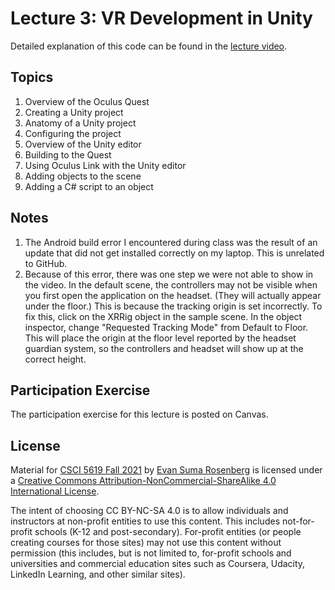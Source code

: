 # Lecture 3: VR Development in Unity

Detailed explanation of this code can be found in the [lecture video](https://mediaspace.umn.edu/media/t/1_gpale6sr).

## Topics

1. Overview of the Oculus Quest
2. Creating a Unity project
3. Anatomy of a Unity project
4. Configuring the project
5. Overview of the Unity editor
6. Building to the Quest
7. Using Oculus Link with the Unity editor
8. Adding objects to the scene
9. Adding a C# script to an object

## Notes

1. The Android build error I encountered during class was the result of an update that did not get installed correctly on my laptop.  This is unrelated to GitHub.
2. Because of this error, there was one step we were not able to show in the video.  In the default scene, the controllers may not be visible when you first open the application on the headset.  (They will actually appear under the floor.)  This is because the tracking origin is set incorrectly.  To fix this, click on the XRRig object in the sample scene.  In the object inspector, change "Requested Tracking Mode" from Default to Floor.  This will place the origin at the floor level reported by the headset guardian system, so the controllers and headset will show up at the correct height.

## Participation Exercise

The participation exercise for this lecture is posted on Canvas.

## License

Material for [CSCI 5619 Fall 2021](https://canvas.umn.edu/courses/268490) by [Evan Suma Rosenberg](https://illusioneering.umn.edu/) is licensed under a [Creative Commons Attribution-NonCommercial-ShareAlike 4.0 International License](http://creativecommons.org/licenses/by-nc-sa/4.0/).

The intent of choosing CC BY-NC-SA 4.0 is to allow individuals and instructors at non-profit entities to use this content.  This includes not-for-profit schools (K-12 and post-secondary). For-profit entities (or people creating courses for those sites) may not use this content without permission (this includes, but is not limited to, for-profit schools and universities and commercial education sites such as Coursera, Udacity, LinkedIn Learning, and other similar sites).   

